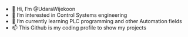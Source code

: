 - 👋 Hi, I’m @UdaraWijekoon
- 👀 I’m interested in Control Systems engineering
- 🌱 I’m currently learning PLC programming and other Automation fields
- 📫 This Github is my coding profile to show my projects

<!---
UdaraWijekoon/UdaraWijekoon is a ✨ special ✨ repository because its `README.md` (this file) appears on your GitHub profile.
You can click the Preview link to take a look at your changes.
--->
